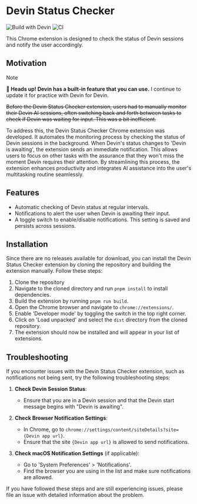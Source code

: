 # Devin Status Checker

![Build with Devin](https://img.shields.io/badge/Build%20with%20Devin-8A2BE2) ![CI](https://github.com/sotayamashita/devin-status-checker/actions/workflows/ci.yml/badge.svg)

This Chrome extension is designed to check the status of Devin sessions and notify the user accordingly.

## Motivation

> [!Note]
> **🙌 Heads up! Devin has a built-in feature that you can use.** I continue to update it for practice with Devin for Devin.

~~Before the Devin Status Checker extension, users had to manually monitor their Devin AI sessions, often switching back and forth between tasks to check if Devin was waiting for input. This was a bit inefficient.~~

To address this, the Devin Status Checker Chrome extension was developed. It automates the monitoring process by checking the status of Devin sessions in the background. When Devin's status changes to 'Devin is awaiting', the extension sends an immediate notification. This allows users to focus on other tasks with the assurance that they won't miss the moment Devin requires their attention. By streamlining this process, the extension enhances productivity and integrates AI assistance into the user's multitasking routine seamlessly.


## Features

- Automatic checking of Devin status at regular intervals.
- Notifications to alert the user when Devin is awaiting their input.
- A toggle switch to enable/disable notifications. This setting is saved and persists across sessions.

## Installation

Since there are no releases available for download, you can install the Devin Status Checker extension by cloning the repository and building the extension manually. Follow these steps:

1. Clone the repository
2. Navigate to the cloned directory and run `pnpm install` to install dependencies.
3. Build the extension by running `pnpm run build`.
4. Open the Chrome browser and navigate to `chrome://extensions/`.
5. Enable 'Developer mode' by toggling the switch in the top right corner.
6. Click on 'Load unpacked' and select the `dist` directory from the cloned repository.
7. The extension should now be installed and will appear in your list of extensions.

## Troubleshooting

If you encounter issues with the Devin Status Checker extension, such as notifications not being sent, try the following troubleshooting steps:

1. **Check Devin Session Status**:
   - Ensure that you are in a Devin session and that the Devin start message begins with "Devin is awaiting".

2. **Check Browser Notification Settings**:
   - In Chrome, go to `chrome://settings/content/siteDetails?site={Devin app url}`.
   - Ensure that the site `{Devin app url}` is allowed to send notifications.

3. **Check macOS Notification Settings** (if applicable):
   - Go to 'System Preferences' > 'Notifications'.
   - Find the browser you are using in the list and make sure notifications are allowed.

If you have followed these steps and are still experiencing issues, please file an issue with detailed information about the problem.
